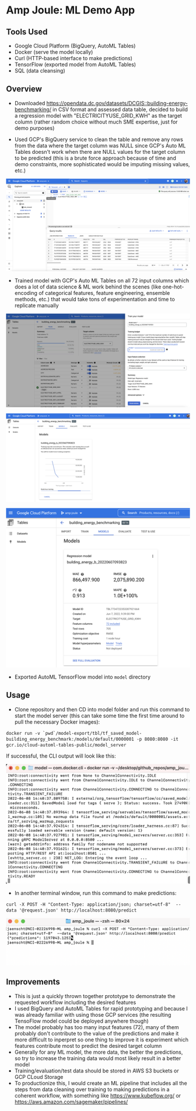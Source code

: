 # Amp Joule: ML Demo App

## Tools Used
- Google Cloud Platform (BigQuery, AutoML Tables)
- Docker (serve the model locally)
- Curl (HTTP-based interface to make predictions)
- TensorFlow (exported model from AutoML Tables)
- SQL (data cleansing)

## Overview

- Downloaded https://opendata.dc.gov/datasets/DCGIS::building-energy-benchmarking/ in CSV format and assessed data table, decided to build a regression model with "ELECTRICITYUSE_GRID_KWH" as the target column (rather random choice without much SME expertise, just for demo purposes)

- Used GCP's BigQuery service to clean the table and remove any rows from the data where the target column was NULL since GCP's Auto ML Tables doesn't work when there are NULL values for the target column to be predicted (this is a brute force approach because of time and demo constraints, more sophisticated would be imputing missing values, etc.)

![BQ](screenshots/clean_data_table_in_gcp_bigquery.png)

- Trained model with GCP's Auto ML Tables on all 72 input columns which does a lot of data science & ML work behind the scenes (like one-hot-encoding of categorical features, feature engineering, ensemble methods, etc.) that would take tons of experimentation and time to replicate manually

![AutoML](screenshots/training_model_features_and_target.png)

![AutoML](screenshots/training_model_with_gcp_automl_tables.png)

![AutoML](screenshots/model_evaluation.png)

- Exported AutoML TensorFlow model into `model` directory

## Usage

- Clone repository and then CD into model folder and run this command to start the model server (this can take some time the first time around to pull the necessary Docker images):
```
docker run -v `pwd`/model-export/tbl/tf_saved_model-building_energy_benchmark:/models/default/0000001 -p 8080:8080 -it gcr.io/cloud-automl-tables-public/model_server
```

If successful, the CLI output will look like this:

![Docker](screenshots/docker_run.png)

- In another terminal window, run this command to make predictions:
```
curl -X POST -H "Content-Type: application/json; charset=utf-8"  --data '@request.json' http://localhost:8080/predict
```

![Predictions](screenshots/predictions.png)

## Improvements
- This is just a quickly thrown together prototype to demonstrate the requested workflow including the desired features
- I used BigQuery and AutoML Tables for rapid prototyping and because I was already familiar with using those GCP services (the resulting TensoFlow model could be deployed anywhere though)
- The model probably has too many input features (72), many of them probably don't contribute to the value of the predictions and make it more difficult to inperpret so one thing to improve it is experiment which features contribute most to predict the desired target column
- Generally for any ML model, the more data, the better the predictions, so try to increase the training data would most likely result in a better model
- Training/evaluation/test data should be stored in AWS S3 buckets or GCP CLoud Storage
- To productionize this, I would create an ML pipeline that includes all the steps from data cleaning over training to making predictions in a coherent workflow, with something like https://www.kubeflow.org/ or https://aws.amazon.com/sagemaker/pipelines/ 
